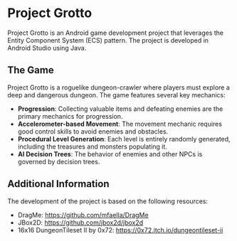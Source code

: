 # Project Grotto

Project Grotto is an Android game development project that leverages the Entity Component System (ECS) pattern. The project is developed in Android Studio using Java.

## The Game

Project Grotto is a roguelike dungeon-crawler where players must explore a deep and dangerous dungeon. The game features several key mechanics:

- **Progression**: Collecting valuable items and defeating enemies are the primary mechanics for progression.
- **Accelerometer-based Movement**: The movement mechanic requires good control skills to avoid enemies and obstacles.
- **Procedural Level Generation**: Each level is entirely randomly generated, including the treasures and monsters populating it.
- **AI Decision Trees**: The behavior of enemies and other NPCs is governed by decision trees.


## Additional Information

The development of the project is based on the following resources:

- DragMe: https://github.com/mfaella/DragMe
- JBox2D: https://github.com/jbox2d/jbox2d
- 16x16 DungeonTileset II by 0x72: https://0x72.itch.io/dungeontileset-ii
